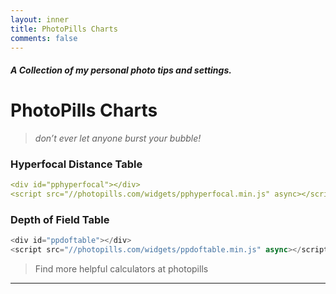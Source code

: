 ```yaml
---
layout: inner
title: PhotoPills Charts
comments: false
---
```


##### A Collection of my personal photo tips and settings.
# PhotoPills Charts
> *don’t ever let anyone burst your bubble!*
>

### Hyperfocal Distance Table

<div id="pphyperfocal"></div>
<script src="//photopills.com/widgets/pphyperfocal.min.js" async></script>

```yaml
<div id="pphyperfocal"></div>
<script src="//photopills.com/widgets/pphyperfocal.min.js" async></script>
```

### Depth of Field Table

<div id="ppdoftable"></div>
<script src="//photopills.com/widgets/ppdoftable.min.js" async></script>

```javascript
<div id="ppdoftable"></div>
<script src="//photopills.com/widgets/ppdoftable.min.js" async></script>
```

> Find more helpful calculators at photopills

---